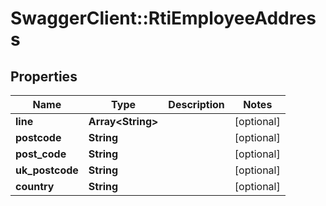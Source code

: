 # SwaggerClient::RtiEmployeeAddress

## Properties
Name | Type | Description | Notes
------------ | ------------- | ------------- | -------------
**line** | **Array&lt;String&gt;** |  | [optional] 
**postcode** | **String** |  | [optional] 
**post_code** | **String** |  | [optional] 
**uk_postcode** | **String** |  | [optional] 
**country** | **String** |  | [optional] 

